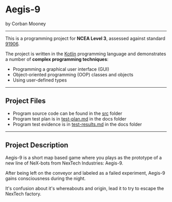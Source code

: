 # Aegis-9

by Corban Mooney

---

This is a programming project for **NCEA Level 3**, assessed against standard [91906](docs/as91906.pdf).

The project is written in the [Kotlin](https://kotlinlang.org) programming language and demonstrates a number of **complex programming techniques**:
- Programming a graphical user interface (GUI)
- Object-oriented programming (OOP) classes and objects
- Using user-defined types

---

## Project Files

- Program source code can be found in the [src](src/) folder
- Program test plan is in [test-plan.md](docs/test-plan.md) in the docs folder
- Program test evidence is in [test-results.md](docs/test-results.md) in the docs folder

---

## Project Description

Aegis-9 is a short map based game where you plays as the prototype of a new line of NeX-bots from NexTech Industries: Aegis-9.

After being left on the conveyor and labeled as a failed experiment, Aegis-9 gains consciousness during the night.

It's confusion about it's whereabouts and origin, lead it to try to escape the NexTech factory.


